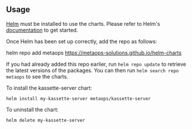 ## Usage

[Helm](https://helm.sh) must be installed to use the charts.  Please refer to
Helm's [documentation](https://helm.sh/docs) to get started.

Once Helm has been set up correctly, add the repo as follows:

  helm repo add metaops https://metaops-solutions.github.io/helm-charts

If you had already added this repo earlier, run `helm repo update` to retrieve
the latest versions of the packages.  You can then run `helm search repo
metaops` to see the charts.

To install the kassette-server chart:

    helm install my-kassette-server metaops/kassette-server

To uninstall the chart:

    helm delete my-kassette-server
